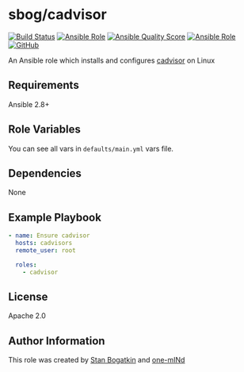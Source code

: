 # sbog/cadvisor

[![Build Status](https://travis-ci.com/sorrowless/ansible_cadvisor.svg?branch=master)](https://travis-ci.com/sorrowless/ansible_cadvisor)
[![Ansible Role](https://img.shields.io/ansible/role/54493)](https://galaxy.ansible.com/sorrowless/cadvisor)
[![Ansible Quality Score](https://img.shields.io/ansible/quality/54493)](https://galaxy.ansible.com/sorrowless/cadvisor)
[![Ansible Role](https://img.shields.io/ansible/role/d/54493)](https://galaxy.ansible.com/sorrowless/cadvisor)
[![GitHub](https://img.shields.io/github/license/sorrowless/ansible_cadvisor)](https://github.com/sorrowless/ansible_cadvisor/blob/master/LICENSE)

An Ansible role which installs and configures [cadvisor](https://github.com/google/cadvisor) on Linux

## Requirements

Ansible 2.8+

## Role Variables

You can see all vars in `defaults/main.yml` vars file.

## Dependencies

None

## Example Playbook

```yaml
- name: Ensure cadvisor
  hosts: cadvisors
  remote_user: root

  roles:
    - cadvisor
```

## License

Apache 2.0

## Author Information

This role was created by [Stan Bogatkin](https://sbog.ru) and
[one-mINd](https://github.com/one-mINd)
